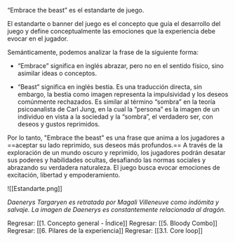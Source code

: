 
“Embrace the beast” es el estandarte de juego. 

El estandarte o banner del juego es el concepto que guía el desarrollo del juego y define conceptualmente las emociones que la experiencia debe evocar en el jugador.

Semánticamente, podemos analizar la frase de la siguiente forma: 

- “Embrace” significa en inglés abrazar, pero no en el sentido físico, sino asimilar ideas o conceptos.

- “Beast” significa en inglés bestia. Es una traducción directa, sin embargo, la bestia como imagen representa la impulsividad y los deseos comúnmente rechazados. Es similar al término “sombra” en la teoría psicoanalista de Carl Jung, en la cual la “persona” es la imagen de un individuo en vista a la sociedad y la “sombra”, el verdadero ser, con deseos y gustos reprimidos.

Por lo tanto, "Embrace the beast" es una frase que anima a los jugadores a ==aceptar su lado reprimido, sus deseos más profundos.== A través de la exploración de un mundo oscuro y reprimido, los jugadores podrán desatar sus poderes y habilidades ocultas, desafiando las normas sociales y abrazando su verdadera naturaleza. El juego busca evocar emociones de excitación, libertad y empoderamiento.

![[Estandarte.png]]

*Daenerys Targaryen es retratada por Magali Villeneuve como indómita y salvaje. La imagen de Daenerys es constantemente relacionada al dragón.*


Regresar: [[1. Concepto general - Índice]]
Regresar: [[5. Bloody Combo]]
Regresar: [[6. Pilares de la experiencia]]
Regresar: [[3.1. Core loop]]